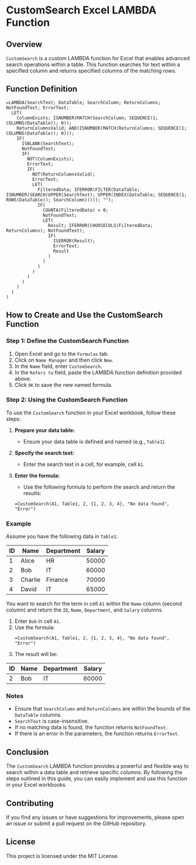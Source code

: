 # CustomSearch Excel LAMBDA Function

## Overview

`CustomSearch` is a custom LAMBDA function for Excel that enables advanced search operations within a table. This function searches for text within a specified column and returns specified columns of the matching rows.

## Function Definition

```excel
=LAMBDA(SearchText; DataTable; SearchColumn; ReturnColumns; NotFoundText; ErrorText;
  LET(
    ColumnExists; ISNUMBER(MATCH(SearchColumn; SEQUENCE(1; COLUMNS(DataTable)); 0));
    ReturnColumnsValid; AND(ISNUMBER(MATCH(ReturnColumns; SEQUENCE(1; COLUMNS(DataTable)); 0)));
    IF(
      ISBLANK(SearchText);
      NotFoundText;
      IF(
        NOT(ColumnExists);
        ErrorText;
        IF(
          NOT(ReturnColumnsValid);
          ErrorText;
          LET(
            FilteredData; IFERROR(FILTER(DataTable; ISNUMBER(SEARCH(UPPER(SearchText); UPPER(INDEX(DataTable; SEQUENCE(1; ROWS(DataTable)); SearchColumn))))); "");
            IF(
              COUNTA(FilteredData) = 0;
              NotFoundText;
              LET(
                Result; IFERROR(CHOOSECOLS(FilteredData; ReturnColumns); NotFoundText);
                IF(
                  ISERROR(Result);
                  ErrorText;
                  Result
                )
              )
            )
          )
        )
      )
    )
  )
)
```

## How to Create and Use the CustomSearch Function

### Step 1: Define the CustomSearch Function

1. Open Excel and go to the `Formulas` tab.
2. Click on `Name Manager` and then click `New`.
3. In the `Name` field, enter `CustomSearch`.
4. In the `Refers to` field, paste the LAMBDA function definition provided above.
5. Click `OK` to save the new named formula.

### Step 2: Using the CustomSearch Function

To use the `CustomSearch` function in your Excel workbook, follow these steps:

1. **Prepare your data table:**
   - Ensure your data table is defined and named (e.g., `Table1`).

2. **Specify the search text:**
   - Enter the search text in a cell, for example, cell `A1`.

3. **Enter the formula:**
   - Use the following formula to perform the search and return the results:
   ```excel
   =CustomSearch(A1, Table1, 2, {1, 2, 3, 4}, "No data found", "Error")
   ```

### Example

Assume you have the following data in `Table1`:

| ID | Name   | Department | Salary |
|----|--------|------------|--------|
| 1  | Alice  | HR         | 50000  |
| 2  | Bob    | IT         | 60000  |
| 3  | Charlie| Finance    | 70000  |
| 4  | David  | IT         | 65000  |

You want to search for the term in cell `A1` within the `Name` column (second column) and return the `ID`, `Name`, `Department`, and `Salary` columns.

1. Enter `Bob` in cell `A1`.
2. Use the formula:
   ```excel
   =CustomSearch(A1, Table1, 2, {1, 2, 3, 4}, "No data found", "Error")
   ```
3. The result will be:

| ID | Name   | Department | Salary |
|----|--------|------------|--------|
| 2  | Bob    | IT         | 60000  |

### Notes

- Ensure that `SearchColumn` and `ReturnColumns` are within the bounds of the `DataTable` columns.
- `SearchText` is case-insensitive.
- If no matching data is found, the function returns `NotFoundText`.
- If there is an error in the parameters, the function returns `ErrorText`.

## Conclusion

The `CustomSearch` LAMBDA function provides a powerful and flexible way to search within a data table and retrieve specific columns. By following the steps outlined in this guide, you can easily implement and use this function in your Excel workbooks.

## Contributing

If you find any issues or have suggestions for improvements, please open an issue or submit a pull request on the GitHub repository.

## License

This project is licensed under the MIT License.
